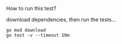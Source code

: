 How to run this test?

download dependencies, then run the tests...

```
go mod download
go test -v --timeout 10m
```